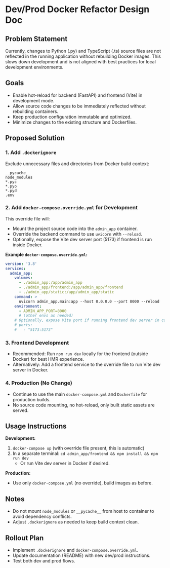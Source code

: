 # Dev/Prod Docker Refactor Design Doc

## Problem Statement

Currently, changes to Python (.py) and TypeScript (.ts) source files are not reflected in the running application without rebuilding Docker images. This slows down development and is not aligned with best practices for local development environments.

## Goals

- Enable hot-reload for backend (FastAPI) and frontend (Vite) in development mode.
- Allow source code changes to be immediately reflected without rebuilding containers.
- Keep production configuration immutable and optimized.
- Minimize changes to the existing structure and Dockerfiles.

## Proposed Solution

### 1. Add `.dockerignore`
Exclude unnecessary files and directories from Docker build context:
```
__pycache__
node_modules
*.pyc
*.pyo
*.pyd
.env
```

### 2. Add `docker-compose.override.yml` for Development
This override file will:
- Mount the project source code into the `admin_app` container.
- Override the backend command to use `uvicorn` with `--reload`.
- Optionally, expose the Vite dev server port (5173) if frontend is run inside Docker.

**Example `docker-compose.override.yml`:**
```yaml
version: '3.8'
services:
  admin_app:
    volumes:
      - ./admin_app:/app/admin_app
      - ./admin_app/frontend:/app/admin_app/frontend
      - ./admin_app/static:/app/admin_app/static
    command: >
      uvicorn admin_app.main:app --host 0.0.0.0 --port 8000 --reload
    environment:
      - ADMIN_APP_PORT=8000
      # (other envs as needed)
    # Optionally, expose Vite port if running frontend dev server in container
    # ports:
    #   - "5173:5173"
```

### 3. Frontend Development
- Recommended: Run `npm run dev` locally for the frontend (outside Docker) for best HMR experience.
- Alternatively: Add a frontend service to the override file to run Vite dev server in Docker.

### 4. Production (No Change)
- Continue to use the main `docker-compose.yml` and `Dockerfile` for production builds.
- No source code mounting, no hot-reload, only built static assets are served.

## Usage Instructions

**Development:**
1. `docker-compose up` (with override file present, this is automatic)
2. In a separate terminal: `cd admin_app/frontend && npm install && npm run dev`
   - Or run Vite dev server in Docker if desired.

**Production:**
- Use only `docker-compose.yml` (no override), build images as before.

## Notes
- Do not mount `node_modules` or `__pycache__` from host to container to avoid dependency conflicts.
- Adjust `.dockerignore` as needed to keep build context clean.

## Rollout Plan
- Implement `.dockerignore` and `docker-compose.override.yml`.
- Update documentation (README) with new dev/prod instructions.
- Test both dev and prod flows. 